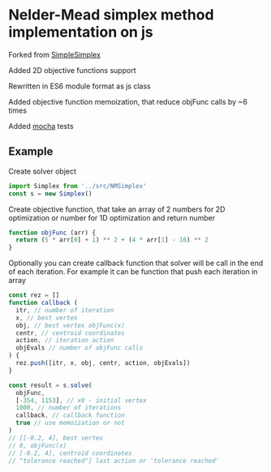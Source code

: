 # Nelder-Mead simplex method implementation on js

Forked from [SimpleSimplex](https://github.com/keeganlow/SimpleSimplex)

Added 2D objective functions support

Rewritten in ES6 module format as js class

Added objective function memoization, that reduce objFunc calls by ~6 times

Added [mocha](https://github.com/mochajs/mocha) tests

## Example

Create solver object

```js
import Simplex from '../src/NMSimplex'
const s = new Simplex()
```

Create objective function, that take an array of 2 numbers for 2D optimization or number for 1D optimization and return number

```js
function objFunc (arr) {
  return (5 * arr[0] + 1) ** 2 + (4 * arr[1] - 16) ** 2
}
```

Optionally you can create callback function that solver will be call in the end of each iteration. For example it can be function that push each iteration in array

```js
const rez = []
function callback (
  itr, // number of iteration
  x, // best vertex
  obj, // best vertex objFunc(x)
  centr, // centroid coordinates
  action, // iteration action
  objEvals // number of objFunc calls
) {
  rez.push([itr, x, obj, centr, action, objEvals])
}
```

```js
const result = s.solve(
  objFunc,
  [-354, 1153], // x0 - initial vertex
  1000, // number of iterations
  callback, // callback function
  true // use memoization or not
)
// [[-0.2, 4], best vertex
// 0, objFunc(x)
// [-0.2, 4], centroid coordinates
// "tolerance reached"] last action or 'tolerance reached'
```
